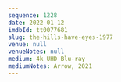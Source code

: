 ```yaml
---
sequence: 1228
date: 2022-01-12
imdbId: tt0077681
slug: the-hills-have-eyes-1977
venue: null
venueNotes: null
medium: 4k UHD Blu-ray
mediumNotes: Arrow, 2021
---
```

